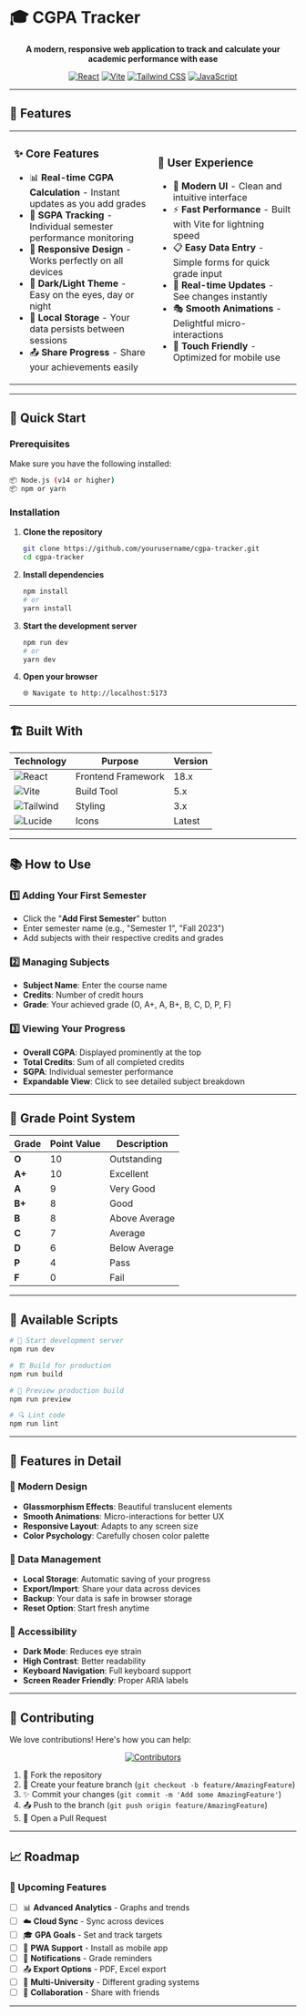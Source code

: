 # 🎓 CGPA Tracker

<div align="center">

**A modern, responsive web application to track and calculate your academic performance with ease**

[![React](https://img.shields.io/badge/React-20232A?style=for-the-badge&logo=react&logoColor=61DAFB)](https://reactjs.org/)
[![Vite](https://img.shields.io/badge/Vite-646CFF?style=for-the-badge&logo=vite&logoColor=FFD62E)](https://vitejs.dev/)
[![Tailwind CSS](https://img.shields.io/badge/Tailwind_CSS-38B2AC?style=for-the-badge&logo=tailwind-css&logoColor=white)](https://tailwindcss.com/)
[![JavaScript](https://img.shields.io/badge/JavaScript-F7DF1E?style=for-the-badge&logo=javascript&logoColor=black)](https://developer.mozilla.org/en-US/docs/Web/JavaScript)

<!-- [![Live Demo](https://img.shields.io/badge/🚀-Live_Demo-success?style=for-the-badge)](https://your-demo-link.com)
[![GitHub](https://img.shields.io/badge/GitHub-100000?style=for-the-badge&logo=github&logoColor=white)](https://github.com/yourusername/cgpa-tracker) -->

</div>

---

## 🌟 Features

<table>
<tr>
<td width="50%">

### ✨ Core Features
- 📊 **Real-time CGPA Calculation** - Instant updates as you add grades
- 🎯 **SGPA Tracking** - Individual semester performance monitoring
- 📱 **Responsive Design** - Works perfectly on all devices
- 🌙 **Dark/Light Theme** - Easy on the eyes, day or night
- 💾 **Local Storage** - Your data persists between sessions
- 📤 **Share Progress** - Share your achievements easily

</td>
<td width="50%">

### 🎨 User Experience
- 🚀 **Modern UI** - Clean and intuitive interface
- ⚡ **Fast Performance** - Built with Vite for lightning speed
- 📋 **Easy Data Entry** - Simple forms for quick grade input
- 🔄 **Real-time Updates** - See changes instantly
- 🎭 **Smooth Animations** - Delightful micro-interactions
- 📱 **Touch Friendly** - Optimized for mobile use

</td>
</tr>
</table>

---

## 🚀 Quick Start

### Prerequisites

Make sure you have the following installed:

```bash
📦 Node.js (v14 or higher)
📦 npm or yarn
```

### Installation

1. **Clone the repository**
   ```bash
   git clone https://github.com/yourusername/cgpa-tracker.git
   cd cgpa-tracker
   ```

2. **Install dependencies**
   ```bash
   npm install
   # or
   yarn install
   ```

3. **Start the development server**
   ```bash
   npm run dev
   # or
   yarn dev
   ```

4. **Open your browser**
   ```
   🌐 Navigate to http://localhost:5173
   ```

---

## 🏗️ Built With

<div align="center">

| Technology | Purpose | Version |
|------------|---------|---------|
| ![React](https://img.shields.io/badge/-React-61DAFB?style=flat-square&logo=react&logoColor=white) | Frontend Framework | 18.x |
| ![Vite](https://img.shields.io/badge/-Vite-646CFF?style=flat-square&logo=vite&logoColor=white) | Build Tool | 5.x |
| ![Tailwind](https://img.shields.io/badge/-Tailwind%20CSS-38B2AC?style=flat-square&logo=tailwind-css&logoColor=white) | Styling | 3.x |
| ![Lucide](https://img.shields.io/badge/-Lucide-000000?style=flat-square&logo=lucide&logoColor=white) | Icons | Latest |

</div>

---

## 📚 How to Use

### 1️⃣ Adding Your First Semester

- Click the "**Add First Semester**" button
- Enter semester name (e.g., "Semester 1", "Fall 2023")
- Add subjects with their respective credits and grades

### 2️⃣ Managing Subjects

- **Subject Name**: Enter the course name
- **Credits**: Number of credit hours
- **Grade**: Your achieved grade (O, A+, A, B+, B, C, D, P, F)

### 3️⃣ Viewing Your Progress

- **Overall CGPA**: Displayed prominently at the top
- **Total Credits**: Sum of all completed credits
- **SGPA**: Individual semester performance
- **Expandable View**: Click to see detailed subject breakdown

---

## 🎯 Grade Point System

| Grade | Point Value | Description |
|-------|------------|-------------|
| **O** | 10 | Outstanding |
| **A+** | 10 | Excellent |
| **A** | 9 | Very Good |
| **B+** | 8 | Good |
| **B** | 8 | Above Average |
| **C** | 7 | Average |
| **D** | 6 | Below Average |
| **P** | 4 | Pass |
| **F** | 0 | Fail |

---

## 🔧 Available Scripts

```bash
# 🚀 Start development server
npm run dev

# 🏗️ Build for production
npm run build

# 👀 Preview production build
npm run preview

# 🔍 Lint code
npm run lint
```

---

## 📱 Features in Detail

### 🎨 Modern Design
- **Glassmorphism Effects**: Beautiful translucent elements
- **Smooth Animations**: Micro-interactions for better UX
- **Responsive Layout**: Adapts to any screen size
- **Color Psychology**: Carefully chosen color palette

### 💾 Data Management
- **Local Storage**: Automatic saving of your progress
- **Export/Import**: Share your data across devices
- **Backup**: Your data is safe in browser storage
- **Reset Option**: Start fresh anytime

### 🌙 Accessibility
- **Dark Mode**: Reduces eye strain
- **High Contrast**: Better readability
- **Keyboard Navigation**: Full keyboard support
- **Screen Reader Friendly**: Proper ARIA labels

---

## 🤝 Contributing

We love contributions! Here's how you can help:

<div align="center">

[![Contributors](https://img.shields.io/badge/Contributors-Welcome-brightgreen?style=for-the-badge)](CONTRIBUTING.md)

</div>

1. 🍴 Fork the repository
2. 🌿 Create your feature branch (`git checkout -b feature/AmazingFeature`)
3. ✨ Commit your changes (`git commit -m 'Add some AmazingFeature'`)
4. 📤 Push to the branch (`git push origin feature/AmazingFeature`)
5. 🎉 Open a Pull Request

---

## 📈 Roadmap

### 🎯 Upcoming Features

- [ ] 📊 **Advanced Analytics** - Graphs and trends
- [ ] ☁️ **Cloud Sync** - Sync across devices
- [ ] 🎓 **GPA Goals** - Set and track targets
- [ ] 📱 **PWA Support** - Install as mobile app
- [ ] 🔔 **Notifications** - Grade reminders
- [ ] 📤 **Export Options** - PDF, Excel export
- [ ] 🏫 **Multi-University** - Different grading systems
- [ ] 👥 **Collaboration** - Share with friends

---

